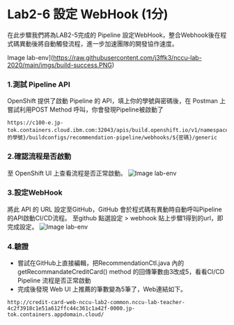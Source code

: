# Lab2-6 設定 WebHook (1分)
在此步驟我們將為LAB2-5完成的 Pipeline 設定WebHook，整合Webhook後在程式碼異動後將自動觸發流程，進一步加速團隊的開發協作速度。

Image lab-env](https://raw.githubusercontent.com/j3ffk3/nccu-lab-2020/main/imgs/build-success.PNG)

### 1.測試 Pipeline API
OpenShift 提供了啟動 Pipeline 的 API，填上你的學號與密碼後，在 Postman 上嘗試利用POST Method 呼叫，你會發現Pipeline被啟動了
```
https://c100-e.jp-tok.containers.cloud.ibm.com:32043/apis/build.openshift.io/v1/namespaces/${你的學號}/buildconfigs/recommendation-pipeline/webhooks/${密碼}/generic
```
### 2.確認流程是否啟動 
至 OpenShift UI 上查看流程是否正常啟動。
![Image lab-env](https://raw.githubusercontent.com/j3ffk3/nccu-lab-2020/main/imgs/build-success.PNG)

### 3.設定WebHook
將此 API 的 URL 設定至GitHub，GitHub 會於程式碼有異動時自動呼叫Pipeline的API啟動CI/CD流程。
至github 點選設定 > webhook 貼上步驟1得到的url，即完成設定。
![Image lab-env](https://raw.githubusercontent.com/j3ffk3/nccu-lab-2020/main/imgs/lab2-webhook2.PNG)

### 4.驗證
- 嘗試在GitHub上直接編輯，把RecommendationCtl.java 內的 getRecommandateCreditCard() method 的回傳筆數由3改成5，看看CI/CD Pipeline 流程是否正常啟動
- 完成後發現 Web UI 上推薦的筆數變為5筆了，Web連結如下。
```
http://credit-card-web-nccu-lab2-common.nccu-lab-teacher-4c2f3918c1e51a612ffc44c361c1a42f-0000.jp-tok.containers.appdomain.cloud/
```
